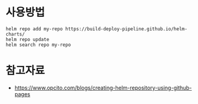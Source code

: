 # 사용방법
```shell
helm repo add my-repo https://build-deploy-pipeline.github.io/helm-charts/
helm repo update
helm search repo my-repo
```

# 참고자료
* https://www.opcito.com/blogs/creating-helm-repository-using-github-pages
